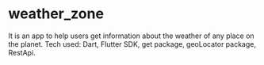 # weather_zone

It is an app to help users get information about the weather of any place on the planet.
Tech used: Dart, Flutter SDK, get package, geoLocator package, RestApi.
